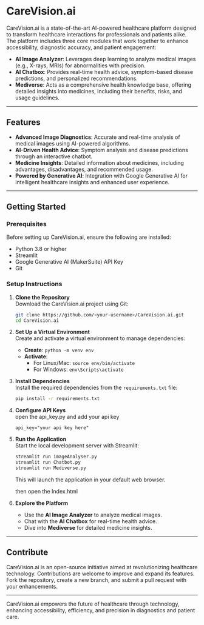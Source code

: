 # CareVision.ai

CareVision.ai is a state-of-the-art AI-powered healthcare platform designed to transform healthcare interactions for professionals and patients alike. The platform includes three core modules that work together to enhance accessibility, diagnostic accuracy, and patient engagement:

- **AI Image Analyzer**: Leverages deep learning to analyze medical images (e.g., X-rays, MRIs) for abnormalities with precision.  
- **AI Chatbox**: Provides real-time health advice, symptom-based disease predictions, and personalized recommendations.  
- **Mediverse**: Acts as a comprehensive health knowledge base, offering detailed insights into medicines, including their benefits, risks, and usage guidelines.

---

## Features

- **Advanced Image Diagnostics**: Accurate and real-time analysis of medical images using AI-powered algorithms.  
- **AI-Driven Health Advice**: Symptom analysis and disease predictions through an interactive chatbot.  
- **Medicine Insights**: Detailed information about medicines, including advantages, disadvantages, and recommended usage.  
- **Powered by Generative AI**: Integration with Google Generative AI for intelligent healthcare insights and enhanced user experience.

---

## Getting Started

### **Prerequisites**  

Before setting up CareVision.ai, ensure the following are installed:  
- Python 3.8 or higher  
- Streamlit  
- Google Generative AI (MakerSuite) API Key  
- Git  

### **Setup Instructions**

1. **Clone the Repository**  
   Download the CareVision.ai project using Git:  
   ```bash
   git clone https://github.com/<your-username>/CareVision.ai.git
   cd CareVision.ai
   ```

2. **Set Up a Virtual Environment**  
   Create and activate a virtual environment to manage dependencies:  
   - **Create**: `python -m venv env`  
   - **Activate**:  
     - For Linux/Mac: `source env/bin/activate`  
     - For Windows: `env\Scripts\activate`  

3. **Install Dependencies**  
   Install the required dependencies from the `requirements.txt` file:  
   ```bash
   pip install -r requirements.txt
   ```

4. **Configure API Keys**  
   open the api_key.py and add your api key
   ```
   api_key="your api key here"

5. **Run the Application**  
   Start the local development server with Streamlit:  
   ```bash
   streamlit run imageAnalyser.py
   streamlit run Chatbot.py
   streamlit run Mediverse.py
   ```  
   This will launch the application in your default web browser.

   then open the Index.html

7. **Explore the Platform**  
   - Use the **AI Image Analyzer** to analyze medical images.  
   - Chat with the **AI Chatbox** for real-time health advice.  
   - Dive into **Mediverse** for detailed medicine insights.

---

## **Contribute**  
CareVision.ai is an open-source initiative aimed at revolutionizing healthcare technology. Contributions are welcome to improve and expand its features. Fork the repository, create a new branch, and submit a pull request with your enhancements.

--- 

CareVision.ai empowers the future of healthcare through technology, enhancing accessibility, efficiency, and precision in diagnostics and patient care.

